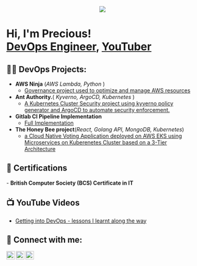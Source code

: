 <p align="center">
  <a href="https://github.com/DenverCoder1/readme-typing-svg"><img src="https://readme-typing-svg.herokuapp.com?lines=Hi,+I'm+Precious.;I+love+open-source.;I+love+DevOps+and+everything+Cloud.;I+love+learning.;I+love+spreading+knowledge.;&center=true&width=500&height=50"></a>
</p>


<h1>Hi, I'm Precious! <br/><a href="https://www.linkedin.com/in/precious-o-36988b265/">DevOps Engineer</a>, <a href="">YouTuber</a></h1>

<h2>👨‍💻 DevOps Projects:</h2>

- <b>AWS Ninja</b> (<i>AWS Lambda, Python </i>) 
  - [Governance project used to optimize and manage AWS resources](https://)
- <b>Ant Authority.</b>(<i> Kyverno, ArgoCD, Kubernetes </i>)
  - [A Kubernetes Cluster Security project using kyverno policy generator and ArgoCD to automate security enforcement.](https://github.com/preshcode007/kubernetes-kyverno-argoCD/tree/main) 
- <b>Gitlab CI Pipeline Implementation</b>
  - [Full Implementation](https://)
- <b>The Honey Bee project</b>(<i>React, Golang API, MongoDB, Kubernetes</i>)
  - [a Cloud Native Voting Application deployed on AWS EKS using Microservices on Kuberenetes Cluster based on a 3-Tier Architecture](https://github.com/preshcode007/cloud-native-voting-app/tree/main)
    


<h2>📄 Certifications  </h2>
- <b>British Computer Society (BCS) Certificate in IT</b>

<h2>📺 YouTube Videos</h2>

- [Getting into DevOps - lessons I learnt along the way](https://)


<h2> 🤳 Connect with me:</h2>

[<img align="left" alt="PreshCode007 | YouTube" width="22px" src="https://cdn.jsdelivr.net/npm/simple-icons@v3/icons/youtube.svg" />][youtube]
[<img align="left" alt="PreshCode007 | Twitter" width="22px" src="https://cdn.jsdelivr.net/npm/simple-icons@v3/icons/twitter.svg" />][twitter]
[<img align="left" alt="PreshCode007 | LinkedIn" width="22px" src="https://cdn.jsdelivr.net/npm/simple-icons@v3/icons/linkedin.svg" />][linkedin]


[twitter]: https://twitter.com/presh09278210
[youtube]: https://www.youtube.com/channel/UCfQtO2KMj4Zh7x8b2yzl95g
[linkedin]: https://www.linkedin.com/in/precious-o-36988b265/

<!--
**preshcode007/preshcode007** is a ✨ _special_ ✨ repository because its `README.md` (this file) appears on your GitHub profile.

Here are some ideas to get you started:

- 🔭 I’m currently working on ...
- 🌱 I’m currently learning ...
- 👯 I’m looking to collaborate on ...
- 🤔 I’m looking for help with ...
- 💬 Ask me about ...
- 📫 How to reach me: ...
- 😄 Pronouns: ...
- ⚡ Fun fact: ...
-->

